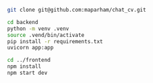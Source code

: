 ```bash
git clone git@github.com:maparham/chat_cv.git
```

```bash
cd backend
python -m venv .venv
source .vend/bin/activate
pip install -r requirements.txt
uvicorn app:app
```

```bash
cd ../frontend
npm install
npm start dev
```
